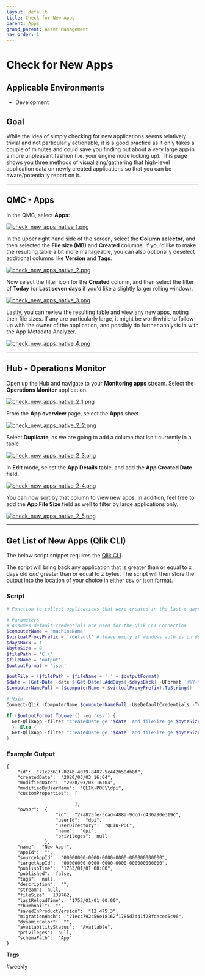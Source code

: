 ```yaml
---
layout: default
title: Check for New Apps
parent: Apps
grand_parent: Asset Management
nav_order: 1
---
```


# Check for New Apps <i class="fas fa-dolly-flatbed fa-xs" title="Shipped | Native Capability"></i> <i class="fas fa-file-code fa-xs" title="API | Requires Script"></i>

## Applicable Environments
- Development

## Goal
While the idea of simply checking for new applications seems relatively trivial and not particularly actionable, it is a good practice as it only takes a couple of minutes and could save you finding out about a very large app in a more unpleasant fashion (i.e. your engine node locking up). This page shows you three methods of visualizing/gathering that high-level application data on newly created applications so that you can be aware/potentially report on it.

-------------------------

## QMC - Apps <i class="fas fa-dolly-flatbed fa-xs" title="Shipped | Native Capability"></i>

In the QMC, select **Apps**:

[![check_new_apps_native_1.png](images/check_new_apps_native_1.png)](https://raw.githubusercontent.com/qs-admin-guide/qs-admin-guide/master/docs/asset_management/apps/images/check_new_apps_native_1.png)

In the upper right hand side of the screen, select the **Column selector**, and then selected the **File size (MB)** and **Created** columns. If you'd like to make the resulting table a bit more manageable, you can also optionally deselect additional columns like **Version** and **Tags**.

[![check_new_apps_native_2.png](images/check_new_apps_native_2.png)](https://raw.githubusercontent.com/qs-admin-guide/qs-admin-guide/master/docs/asset_management/apps/images/check_new_apps_native_2.png)

Now select the filter icon for the **Created** column, and then select the filter of **Today** (or **Last seven days** if you'd like a slightly larger rolling window).

[![check_new_apps_native_3.png](images/check_new_apps_native_3.png)](https://raw.githubusercontent.com/qs-admin-guide/qs-admin-guide/master/docs/asset_management/apps/images/check_new_apps_native_3.png)

Lastly, you can review the resulting table and view any new apps, noting their file sizes. If any are particularly large, it might be worthwhile to follow-up with the owner of the application, and possibly do further analysis in with the App Metadata Analyzer.

[![check_new_apps_native_4.png](images/check_new_apps_native_4.png)](https://raw.githubusercontent.com/qs-admin-guide/qs-admin-guide/master/docs/asset_management/apps/images/check_new_apps_native_4.png)

-------------------------

## Hub - Operations Monitor <i class="fas fa-dolly-flatbed fa-xs" title="Shipped | Native Capability"></i>

Open up the Hub and navigate to your **Monitoring apps** stream. Select the **Operations Monitor** application.

[![check_new_apps_native_2_1.png](images/check_new_apps_native_2_1.png)](https://raw.githubusercontent.com/qs-admin-guide/qs-admin-guide/master/docs/asset_management/apps/images/check_new_apps_native_2_1.png)

From the **App overview** page, select the **Apps** sheet.

[![check_new_apps_native_2_2.png](images/check_new_apps_native_2_2.png)](https://raw.githubusercontent.com/qs-admin-guide/qs-admin-guide/master/docs/asset_management/apps/images/check_new_apps_native_2_2.png)

Select **Duplicate**, as we are going to add a column that isn't currently in a table.

[![check_new_apps_native_2_3.png](images/check_new_apps_native_2_3.png)](https://raw.githubusercontent.com/qs-admin-guide/qs-admin-guide/master/docs/asset_management/apps/images/check_new_apps_native_2_3.png)

In **Edit** mode, select the **App Details** table, and add the **App Created Date** field.

[![check_new_apps_native_2_4.png](images/check_new_apps_native_2_4.png)](https://raw.githubusercontent.com/qs-admin-guide/qs-admin-guide/master/docs/asset_management/apps/images/check_new_apps_native_2_4.png)

You can now sort by that column to view new apps. In addition, feel free to add the **App File Size** field as well to filter by large applications only.

[![check_new_apps_native_2_5.png](images/check_new_apps_native_2_5.png)](https://raw.githubusercontent.com/qs-admin-guide/qs-admin-guide/master/docs/asset_management/apps/images/check_new_apps_native_2_5.png)

-------------------------

## Get List of New Apps (Qlik CLI) <i class="fas fa-file-code fa-xs" title="API | Requires Script"></i>

The below script snippet requires the [Qlik CLI](../../tooling/qlik_cli.md).

The script will bring back any application that is greater than or equal to x days old _and_ greater than or equal to z bytes. The script will then store the output into the location of your choice in either csv or json format.

### Script
```powershell
# Function to collect applications that were created in the last x days over z size in bytes

# Parameters
# Assumes default credentials are used for the Qlik CLI Connection
$computerName = 'machineName'
$virtualProxyPrefix = '/default' # leave empty if windows auth is on default VP
$daysBack = 1
$byteSize = 0
$filePath = 'C:\'
$fileName = 'output'
$outputFormat = 'json'

$outFile = ($filePath + $fileName + '.' + $outputFormat)
$date = (Get-Date -date $(Get-Date).AddDays(-$daysBack) -UFormat '+%Y-%m-%dT%H:%M:%S.000Z').ToString()
$computerNameFull = ($computerName + $virtualProxyPrefix).ToString()

# Main
Connect-Qlik -ComputerName $computerNameFull -UseDefaultCredentials -TrustAllCerts

If ($outputFormat.ToLower() -eq 'csv') {
  Get-QlikApp -filter "createdDate ge '$date' and fileSize ge $byteSize" -full | ConvertTo-Csv -NoTypeInformation | Set-Content $outFile
  }  Else {
  Get-QlikApp -filter "createdDate ge '$date' and fileSize ge $byteSize" -full | ConvertTo-Json | Set-Content $outFile
} 
```

### Example Output
```
{
    "id":  "71c2361f-024b-4079-8487-5c442b50db8f",
    "createdDate":  "2020/03/03 16:04",
    "modifiedDate":  "2020/03/03 16:04",
    "modifiedByUserName":  "QLIK-POC\\dpi",
    "customProperties":  [

                         ],
    "owner":  {
                  "id":  "27a825fe-3cad-488a-9dcd-d436a90e319c",
                  "userId":  "dpi",
                  "userDirectory":  "QLIK-POC",
                  "name":  "dpi",
                  "privileges":  null
              },
    "name":  "New App!",
    "appId":  "",
    "sourceAppId":  "00000000-0000-0000-0000-000000000000",
    "targetAppId":  "00000000-0000-0000-0000-000000000000",
    "publishTime":  "1753/01/01 00:00",
    "published":  false,
    "tags":  null,
    "description":  "",
    "stream":  null,
    "fileSize":  139762,
    "lastReloadTime":  "1753/01/01 00:00",
    "thumbnail":  "",
    "savedInProductVersion":  "12.475.3",
    "migrationHash":  "21ecc792c56e18162f1785d3d41f28fdaced5c96",
    "dynamicColor":  "",
    "availabilityStatus":  "Available",
    "privileges":  null,
    "schemaPath":  "App"
}
```

**Tags**

#weekly
